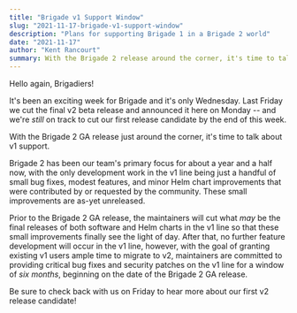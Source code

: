 ```yaml
---
title: "Brigade v1 Support Window"
slug: "2021-11-17-brigade-v1-support-window"
description: "Plans for supporting Brigade 1 in a Brigade 2 world"
date: "2021-11-17"
author: "Kent Rancourt"
summary: With the Brigade 2 release around the corner, it's time to talk about v1 support.
---
```


Hello again, Brigadiers!

It's been an exciting week for Brigade and it's only Wednesday. Last Friday we cut the final v2 beta release and announced it here on Monday -- and we're _still_ on track to cut our first release candidate by the end of this week.

With the Brigade 2 GA release just around the corner, it's time to talk about v1 support.

Brigade 2 has been our team's primary focus for about a year and a half now, with the only development work in the v1 line being just a handful of small bug fixes, modest features, and minor Helm chart improvements that were contributed by or requested by the community. These small improvements are as-yet unreleased.

Prior to the Brigade 2 GA release, the maintainers will cut what _may_ be the final releases of both software and Helm charts in the v1 line so that these small improvements finally see the light of day. After that, no further feature development will occur in the v1 line, however, with the goal of granting existing v1 users ample time to migrate to v2, maintainers are committed to providing critical bug fixes and security patches on the v1 line for a window of _six months_, beginning on the date of the Brigade 2 GA release.

Be sure to check back with us on Friday to hear more about our first v2 release candidate!
